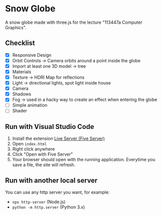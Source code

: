 # Snow Globe

A snow globe made with three.js for the lecture "113447a Computer Graphics".

## Checklist

- [x] Responsive Design
- [x] Orbit Controls -> Camera orbits around a point inside the globe
- [x] Import at least one 3D model -> tree
- [x] Materials
- [x] Texture -> HDRI Map for reflections
- [x] Light -> directional lights, spot light inside house
- [x] Camera
- [x] Shadows
- [x] Fog -> used in a hacky way to create an effect when entering the globe
- [ ] Simple animation
- [ ] Shader

## Run with Visual Studio Code

1. Install the extension [Live Server (Five Server)](https://open-vsx.org/vscode/item?itemName=yandeu.five-server)
2. Open `index.html`
3. Right click anywhere
4. Click "Open with Five Server"
5. Your browser should open with the running application. Everytime you save a file, the site will refresh.

## Run with another local server

You can use any http server you want, for example:

- `npx http-server` (Node.js)
- `python -m http.server` (Python 3.x)
